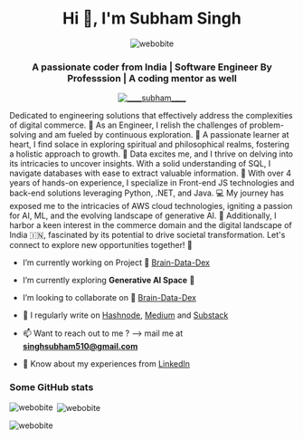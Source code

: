 <h1 align="center">Hi 👋, I'm Subham Singh</h1>
<p align="center"> <img src="https://komarev.com/ghpvc/?username=webobite&label=Profile%20views&color=0e75b6&style=flat" alt="webobite" /> </p>
<h3 align="center">A passionate coder from India | Software Engineer By Professsion | A coding mentor as well </h3>

<p align="center"> <a href="https://twitter.com/____subham____" target="blank"><img src="https://img.shields.io/twitter/follow/____subham____?logo=twitter&style=for-the-badge" alt="____subham____" /></a> </p>

<p>Dedicated to engineering solutions that effectively address the complexities of digital commerce. 💼 As an Engineer, I relish the challenges of problem-solving and am fueled by continuous exploration. 🚀 A passionate learner at heart, I find solace in exploring spiritual and philosophical realms, fostering a holistic approach to growth. 🌱 Data excites me, and I thrive on delving into its intricacies to uncover insights. With a solid understanding of SQL, I navigate databases with ease to extract valuable information. 💾 With over 4 years of hands-on experience, I specialize in Front-end JS technologies and back-end solutions leveraging Python, .NET, and Java. 💻 My journey has exposed me to the intricacies of AWS cloud technologies, igniting a passion for AI, ML, and the evolving landscape of generative AI. 🧠 Additionally, I harbor a keen interest in the commerce domain and the digital landscape of India 🇮🇳, fascinated by its potential to drive societal transformation. Let's connect to explore new opportunities together! 🌟</p>


- I’m currently working on Project 🔭 [Brain-Data-Dex](https://github.com/webobite/Brain-data-dex)

- I’m currently exploring **Generative AI Space** 🌱 

- I’m looking to collaborate on 👯 [Brain-Data-Dex](https://github.com/webobite/Brain-data-dex)

- 📝 I regularly write on [Hashnode](https://webobite.hashnode.dev/), [Medium](https://singhsubham.medium.com/) and [Substack](https://webobite.substack.com/)

- 📫 Want to reach out to me ? --> mail me at **singhsubham510@gmail.com**

- 📄 Know about my experiences from [LinkedIn](https://www.linkedin.com/in/subham-singh510/)

### Some GitHub stats

<p><img align="left" src="https://github-readme-stats.vercel.app/api/top-langs?username=webobite&show_icons=true&locale=en&layout=compact" alt="webobite" /></p>

<p>&nbsp;<img align="center" src="https://github-readme-stats.vercel.app/api?username=webobite&show_icons=true&title_color=000000&locale=en" alt="webobite" /></p>

<p><img align="center" src="https://github-readme-streak-stats.herokuapp.com/?user=webobite&theme=default" alt="webobite" /></p>
